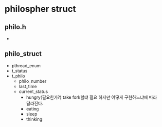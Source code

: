 # philospher struct

## philo.h
-

## philo_struct
- pthread_enum
- t_status
- t_philo
	- philo_number
	- last_time
	- current_status
		- hungry(필요한가?)
			take fork할떄 필요
			하지만 어떻게 구현하느냐에 따라 달라진다.
		- eating
		- sleep
		- thinking
